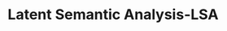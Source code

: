 ---
title: "Latent Semantic Analysis-LSA"

categories: ['']

tags: ['Latent', 'Semantic', 'Analysis', 'LSA']

arwords: 'تحليل الدلالات الكامنة'

arexps: []

enwords: ['Latent Semantic Analysis-LSA']

enexps: []

arlexicons: 'ح'

enlexicons: 'L'

authors: ['Ruqayya Roshdy']

translators: ['X']

citations: 'تطبيقات أساسية في المعالجة الآلية للغة العربية'

sources: 'مركز الملك عبدالله بن عبدالعزيز الدولي لخدمة اللغة العربية'

slug: ""
---